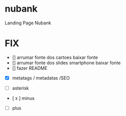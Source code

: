 # nubank
Landing Page Nubank

# FIX
  * [] arrumar fonte dos cartoes baixar fonte
  * [] arrumar fonte dos slides smartphone baixar fonte
  * [] fazer README
  * [x]  metatags / metadatas /SEO

* [ ] asterisk
- [ x ] minus
+ [ ] plus